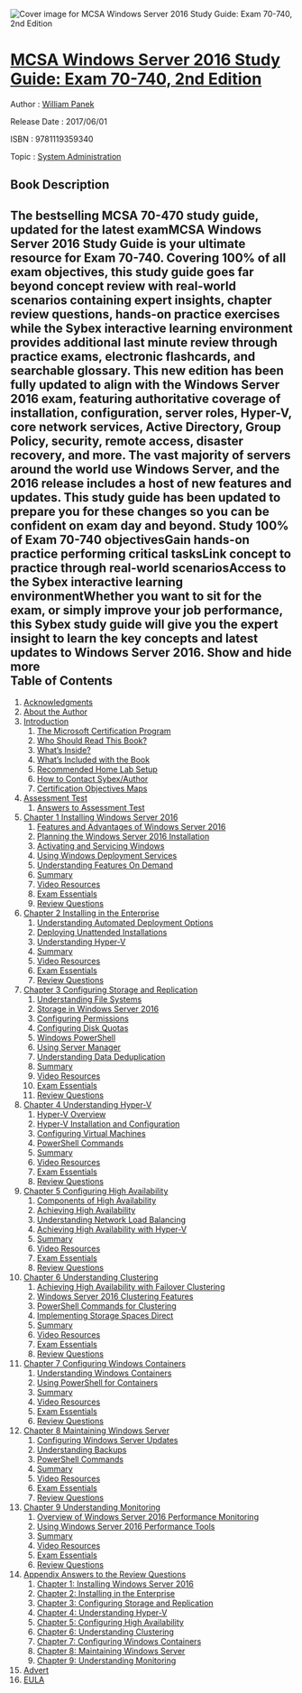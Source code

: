 ![Cover image for MCSA Windows Server 2016 Study Guide: Exam 70-740, 2nd Edition](https://imgdetail.ebookreading.net/cover/cover/20200215/EB9781119359340.jpg)

[MCSA Windows Server 2016 Study Guide: Exam 70-740, 2nd Edition](https://ebookreading.net/view/book/MCSA+Windows+Server+2016+Study+Guide%3A+Exam+70-740%2C+2nd+Edition-EB9781119359340_1.html "MCSA Windows Server 2016 Study Guide: Exam 70-740, 2nd Edition")
====================================================================================================================

Author : [William Panek](https://ebookreading.net/search/author/William+Panek)

Release Date : 2017/06/01

ISBN : 9781119359340

Topic : [System Administration](https://ebookreading.net/search/category/system-administration)

Book Description
-----------------

 The bestselling MCSA 70-470 study guide, updated for the latest examMCSA Windows Server 2016 Study Guide is your ultimate resource for Exam 70-740. Covering 100% of all exam objectives, this study guide goes far beyond concept review with real-world scenarios containing expert insights, chapter review questions, hands-on practice exercises while the Sybex interactive learning environment provides additional last minute review through practice exams, electronic flashcards, and searchable glossary. This new edition has been fully updated to align with the Windows Server 2016 exam, featuring authoritative coverage of installation, configuration, server roles, Hyper-V, core network services, Active Directory, Group Policy, security, remote access, disaster recovery, and more. 
The vast majority of servers around the world use Windows Server, and the 2016 release includes a host of new features and updates. This study guide has been updated to prepare you for these changes so you can be confident on exam day and beyond. 
Study 100% of Exam 70-740 objectivesGain hands-on practice performing critical tasksLink concept to practice through real-world scenariosAccess to the Sybex interactive learning environmentWhether you want to sit for the exam, or simply improve your job performance, this Sybex study guide will give you the expert insight to learn the key concepts and latest updates to Windows Server 2016.
        Show and hide more                
Table of Contents
-----------------

1. [Acknowledgments](https://ebookreading.net/view/book/MCSA+Windows+Server+2016+Study+Guide%3A+Exam+70-740%2C+2nd+Edition-EB9781119359340_5.html)
1. [About the Author](https://ebookreading.net/view/book/MCSA+Windows+Server+2016+Study+Guide%3A+Exam+70-740%2C+2nd+Edition-EB9781119359340_6.html)
1. [Introduction](https://ebookreading.net/view/book/MCSA+Windows+Server+2016+Study+Guide%3A+Exam+70-740%2C+2nd+Edition-EB9781119359340_8.html)
    1. [The Microsoft Certification Program](https://ebookreading.net/view/book/MCSA+Windows+Server+2016+Study+Guide%3A+Exam+70-740%2C+2nd+Edition-EB9781119359340_8.html#c_2)
    1. [Who Should Read This Book?](https://ebookreading.net/view/book/MCSA+Windows+Server+2016+Study+Guide%3A+Exam+70-740%2C+2nd+Edition-EB9781119359340_8.html#c_3)
    1. [What’s Inside?](https://ebookreading.net/view/book/MCSA+Windows+Server+2016+Study+Guide%3A+Exam+70-740%2C+2nd+Edition-EB9781119359340_8.html#c_4)
    1. [What’s Included with the Book](https://ebookreading.net/view/book/MCSA+Windows+Server+2016+Study+Guide%3A+Exam+70-740%2C+2nd+Edition-EB9781119359340_8.html#c_5)
    1. [Recommended Home Lab Setup](https://ebookreading.net/view/book/MCSA+Windows+Server+2016+Study+Guide%3A+Exam+70-740%2C+2nd+Edition-EB9781119359340_8.html#c_6)
    1. [How to Contact Sybex/Author](https://ebookreading.net/view/book/MCSA+Windows+Server+2016+Study+Guide%3A+Exam+70-740%2C+2nd+Edition-EB9781119359340_8.html#c_7)
    1. [Certification Objectives Maps](https://ebookreading.net/view/book/MCSA+Windows+Server+2016+Study+Guide%3A+Exam+70-740%2C+2nd+Edition-EB9781119359340_8.html#c_8)
1. [Assessment Test](https://ebookreading.net/view/book/MCSA+Windows+Server+2016+Study+Guide%3A+Exam+70-740%2C+2nd+Edition-EB9781119359340_9.html)
    1. [Answers to Assessment Test](https://ebookreading.net/view/book/MCSA+Windows+Server+2016+Study+Guide%3A+Exam+70-740%2C+2nd+Edition-EB9781119359340_9.html#c_9)
1. [Chapter 1 Installing Windows Server 2016](https://ebookreading.net/view/book/MCSA+Windows+Server+2016+Study+Guide%3A+Exam+70-740%2C+2nd+Edition-EB9781119359340_10.html)
    1. [Features and Advantages of Windows Server 2016](https://ebookreading.net/view/book/MCSA+Windows+Server+2016+Study+Guide%3A+Exam+70-740%2C+2nd+Edition-EB9781119359340_10.html#c1_2)
    1. [Planning the Windows Server 2016 Installation](https://ebookreading.net/view/book/MCSA+Windows+Server+2016+Study+Guide%3A+Exam+70-740%2C+2nd+Edition-EB9781119359340_10.html#c1_3)
    1. [Activating and Servicing Windows](https://ebookreading.net/view/book/MCSA+Windows+Server+2016+Study+Guide%3A+Exam+70-740%2C+2nd+Edition-EB9781119359340_10.html#c1_4)
    1. [Using Windows Deployment Services](https://ebookreading.net/view/book/MCSA+Windows+Server+2016+Study+Guide%3A+Exam+70-740%2C+2nd+Edition-EB9781119359340_10.html#c1_5)
    1. [Understanding Features On Demand](https://ebookreading.net/view/book/MCSA+Windows+Server+2016+Study+Guide%3A+Exam+70-740%2C+2nd+Edition-EB9781119359340_10.html#c1_6)
    1. [Summary](https://ebookreading.net/view/book/MCSA+Windows+Server+2016+Study+Guide%3A+Exam+70-740%2C+2nd+Edition-EB9781119359340_10.html#c1_7)
    1. [Video Resources](https://ebookreading.net/view/book/MCSA+Windows+Server+2016+Study+Guide%3A+Exam+70-740%2C+2nd+Edition-EB9781119359340_10.html#c1_8)
    1. [Exam Essentials](https://ebookreading.net/view/book/MCSA+Windows+Server+2016+Study+Guide%3A+Exam+70-740%2C+2nd+Edition-EB9781119359340_10.html#c1_9)
    1. [Review Questions](https://ebookreading.net/view/book/MCSA+Windows+Server+2016+Study+Guide%3A+Exam+70-740%2C+2nd+Edition-EB9781119359340_10.html#c01-exsec-0001)
1. [Chapter 2 Installing in the Enterprise](https://ebookreading.net/view/book/MCSA+Windows+Server+2016+Study+Guide%3A+Exam+70-740%2C+2nd+Edition-EB9781119359340_11.html)
    1. [Understanding Automated Deployment Options](https://ebookreading.net/view/book/MCSA+Windows+Server+2016+Study+Guide%3A+Exam+70-740%2C+2nd+Edition-EB9781119359340_11.html#c2_2)
    1. [Deploying Unattended Installations](https://ebookreading.net/view/book/MCSA+Windows+Server+2016+Study+Guide%3A+Exam+70-740%2C+2nd+Edition-EB9781119359340_11.html#c2_3)
    1. [Understanding Hyper-V](https://ebookreading.net/view/book/MCSA+Windows+Server+2016+Study+Guide%3A+Exam+70-740%2C+2nd+Edition-EB9781119359340_11.html#c2_4)
    1. [Summary](https://ebookreading.net/view/book/MCSA+Windows+Server+2016+Study+Guide%3A+Exam+70-740%2C+2nd+Edition-EB9781119359340_11.html#c2_5)
    1. [Video Resources](https://ebookreading.net/view/book/MCSA+Windows+Server+2016+Study+Guide%3A+Exam+70-740%2C+2nd+Edition-EB9781119359340_11.html#c2_6)
    1. [Exam Essentials](https://ebookreading.net/view/book/MCSA+Windows+Server+2016+Study+Guide%3A+Exam+70-740%2C+2nd+Edition-EB9781119359340_11.html#c2_7)
    1. [Review Questions](https://ebookreading.net/view/book/MCSA+Windows+Server+2016+Study+Guide%3A+Exam+70-740%2C+2nd+Edition-EB9781119359340_11.html#c02-exsec-0001)
1. [Chapter 3 Configuring Storage and Replication](https://ebookreading.net/view/book/MCSA+Windows+Server+2016+Study+Guide%3A+Exam+70-740%2C+2nd+Edition-EB9781119359340_12.html)
    1. [Understanding File Systems](https://ebookreading.net/view/book/MCSA+Windows+Server+2016+Study+Guide%3A+Exam+70-740%2C+2nd+Edition-EB9781119359340_12.html#c3_2)
    1. [Storage in Windows Server 2016](https://ebookreading.net/view/book/MCSA+Windows+Server+2016+Study+Guide%3A+Exam+70-740%2C+2nd+Edition-EB9781119359340_12.html#c3_3)
    1. [Configuring Permissions](https://ebookreading.net/view/book/MCSA+Windows+Server+2016+Study+Guide%3A+Exam+70-740%2C+2nd+Edition-EB9781119359340_12.html#c3_4)
    1. [Configuring Disk Quotas](https://ebookreading.net/view/book/MCSA+Windows+Server+2016+Study+Guide%3A+Exam+70-740%2C+2nd+Edition-EB9781119359340_12.html#c3_5)
    1. [Windows PowerShell](https://ebookreading.net/view/book/MCSA+Windows+Server+2016+Study+Guide%3A+Exam+70-740%2C+2nd+Edition-EB9781119359340_12.html#c3_6)
    1. [Using Server Manager](https://ebookreading.net/view/book/MCSA+Windows+Server+2016+Study+Guide%3A+Exam+70-740%2C+2nd+Edition-EB9781119359340_12.html#c3_7)
    1. [Understanding Data Deduplication](https://ebookreading.net/view/book/MCSA+Windows+Server+2016+Study+Guide%3A+Exam+70-740%2C+2nd+Edition-EB9781119359340_12.html#c3_8)
    1. [Summary](https://ebookreading.net/view/book/MCSA+Windows+Server+2016+Study+Guide%3A+Exam+70-740%2C+2nd+Edition-EB9781119359340_12.html#c3_9)
    1. [Video Resources](https://ebookreading.net/view/book/MCSA+Windows+Server+2016+Study+Guide%3A+Exam+70-740%2C+2nd+Edition-EB9781119359340_12.html#c3_10)
    1. [Exam Essentials](https://ebookreading.net/view/book/MCSA+Windows+Server+2016+Study+Guide%3A+Exam+70-740%2C+2nd+Edition-EB9781119359340_12.html#c3_11)
    1. [Review Questions](https://ebookreading.net/view/book/MCSA+Windows+Server+2016+Study+Guide%3A+Exam+70-740%2C+2nd+Edition-EB9781119359340_12.html#c03-exsec-0001)
1. [Chapter 4 Understanding Hyper-V](https://ebookreading.net/view/book/MCSA+Windows+Server+2016+Study+Guide%3A+Exam+70-740%2C+2nd+Edition-EB9781119359340_13.html)
    1. [Hyper-V Overview](https://ebookreading.net/view/book/MCSA+Windows+Server+2016+Study+Guide%3A+Exam+70-740%2C+2nd+Edition-EB9781119359340_13.html#c4_2)
    1. [Hyper-V Installation and Configuration](https://ebookreading.net/view/book/MCSA+Windows+Server+2016+Study+Guide%3A+Exam+70-740%2C+2nd+Edition-EB9781119359340_13.html#c4_3)
    1. [Configuring Virtual Machines](https://ebookreading.net/view/book/MCSA+Windows+Server+2016+Study+Guide%3A+Exam+70-740%2C+2nd+Edition-EB9781119359340_13.html#c4_4)
    1. [PowerShell Commands](https://ebookreading.net/view/book/MCSA+Windows+Server+2016+Study+Guide%3A+Exam+70-740%2C+2nd+Edition-EB9781119359340_13.html#c4_5)
    1. [Summary](https://ebookreading.net/view/book/MCSA+Windows+Server+2016+Study+Guide%3A+Exam+70-740%2C+2nd+Edition-EB9781119359340_13.html#c4_6)
    1. [Video Resources](https://ebookreading.net/view/book/MCSA+Windows+Server+2016+Study+Guide%3A+Exam+70-740%2C+2nd+Edition-EB9781119359340_13.html#c4_7)
    1. [Exam Essentials](https://ebookreading.net/view/book/MCSA+Windows+Server+2016+Study+Guide%3A+Exam+70-740%2C+2nd+Edition-EB9781119359340_13.html#c4_8)
    1. [Review Questions](https://ebookreading.net/view/book/MCSA+Windows+Server+2016+Study+Guide%3A+Exam+70-740%2C+2nd+Edition-EB9781119359340_13.html#c04-exsec-0001)
1. [Chapter 5 Configuring High Availability](https://ebookreading.net/view/book/MCSA+Windows+Server+2016+Study+Guide%3A+Exam+70-740%2C+2nd+Edition-EB9781119359340_14.html)
    1. [Components of High Availability](https://ebookreading.net/view/book/MCSA+Windows+Server+2016+Study+Guide%3A+Exam+70-740%2C+2nd+Edition-EB9781119359340_14.html#c5_2)
    1. [Achieving High Availability](https://ebookreading.net/view/book/MCSA+Windows+Server+2016+Study+Guide%3A+Exam+70-740%2C+2nd+Edition-EB9781119359340_14.html#c5_3)
    1. [Understanding Network Load Balancing](https://ebookreading.net/view/book/MCSA+Windows+Server+2016+Study+Guide%3A+Exam+70-740%2C+2nd+Edition-EB9781119359340_14.html#c5_4)
    1. [Achieving High Availability with Hyper-V](https://ebookreading.net/view/book/MCSA+Windows+Server+2016+Study+Guide%3A+Exam+70-740%2C+2nd+Edition-EB9781119359340_14.html#c5_5)
    1. [Summary](https://ebookreading.net/view/book/MCSA+Windows+Server+2016+Study+Guide%3A+Exam+70-740%2C+2nd+Edition-EB9781119359340_14.html#c5_6)
    1. [Video Resources](https://ebookreading.net/view/book/MCSA+Windows+Server+2016+Study+Guide%3A+Exam+70-740%2C+2nd+Edition-EB9781119359340_14.html#c5_7)
    1. [Exam Essentials](https://ebookreading.net/view/book/MCSA+Windows+Server+2016+Study+Guide%3A+Exam+70-740%2C+2nd+Edition-EB9781119359340_14.html#c5_8)
    1. [Review Questions](https://ebookreading.net/view/book/MCSA+Windows+Server+2016+Study+Guide%3A+Exam+70-740%2C+2nd+Edition-EB9781119359340_14.html#c05-exsec-0001)
1. [Chapter 6 Understanding Clustering](https://ebookreading.net/view/book/MCSA+Windows+Server+2016+Study+Guide%3A+Exam+70-740%2C+2nd+Edition-EB9781119359340_15.html)
    1. [Achieving High Availability with Failover Clustering](https://ebookreading.net/view/book/MCSA+Windows+Server+2016+Study+Guide%3A+Exam+70-740%2C+2nd+Edition-EB9781119359340_15.html#c6_2)
    1. [Windows Server 2016 Clustering Features](https://ebookreading.net/view/book/MCSA+Windows+Server+2016+Study+Guide%3A+Exam+70-740%2C+2nd+Edition-EB9781119359340_15.html#c6_3)
    1. [PowerShell Commands for Clustering](https://ebookreading.net/view/book/MCSA+Windows+Server+2016+Study+Guide%3A+Exam+70-740%2C+2nd+Edition-EB9781119359340_15.html#c6_4)
    1. [Implementing Storage Spaces Direct](https://ebookreading.net/view/book/MCSA+Windows+Server+2016+Study+Guide%3A+Exam+70-740%2C+2nd+Edition-EB9781119359340_15.html#c6_5)
    1. [Summary](https://ebookreading.net/view/book/MCSA+Windows+Server+2016+Study+Guide%3A+Exam+70-740%2C+2nd+Edition-EB9781119359340_15.html#c6_6)
    1. [Video Resources](https://ebookreading.net/view/book/MCSA+Windows+Server+2016+Study+Guide%3A+Exam+70-740%2C+2nd+Edition-EB9781119359340_15.html#c6_7)
    1. [Exam Essentials](https://ebookreading.net/view/book/MCSA+Windows+Server+2016+Study+Guide%3A+Exam+70-740%2C+2nd+Edition-EB9781119359340_15.html#c6_8)
    1. [Review Questions](https://ebookreading.net/view/book/MCSA+Windows+Server+2016+Study+Guide%3A+Exam+70-740%2C+2nd+Edition-EB9781119359340_15.html#c06-exsec-0001)
1. [Chapter 7 Configuring Windows Containers](https://ebookreading.net/view/book/MCSA+Windows+Server+2016+Study+Guide%3A+Exam+70-740%2C+2nd+Edition-EB9781119359340_16.html)
    1. [Understanding Windows Containers](https://ebookreading.net/view/book/MCSA+Windows+Server+2016+Study+Guide%3A+Exam+70-740%2C+2nd+Edition-EB9781119359340_16.html#c7_2)
    1. [Using PowerShell for Containers](https://ebookreading.net/view/book/MCSA+Windows+Server+2016+Study+Guide%3A+Exam+70-740%2C+2nd+Edition-EB9781119359340_16.html#c7_3)
    1. [Summary](https://ebookreading.net/view/book/MCSA+Windows+Server+2016+Study+Guide%3A+Exam+70-740%2C+2nd+Edition-EB9781119359340_16.html#c7_4)
    1. [Video Resources](https://ebookreading.net/view/book/MCSA+Windows+Server+2016+Study+Guide%3A+Exam+70-740%2C+2nd+Edition-EB9781119359340_16.html#c7_5)
    1. [Exam Essentials](https://ebookreading.net/view/book/MCSA+Windows+Server+2016+Study+Guide%3A+Exam+70-740%2C+2nd+Edition-EB9781119359340_16.html#c7_6)
    1. [Review Questions](https://ebookreading.net/view/book/MCSA+Windows+Server+2016+Study+Guide%3A+Exam+70-740%2C+2nd+Edition-EB9781119359340_16.html#c07-exsec-0001)
1. [Chapter 8 Maintaining Windows Server](https://ebookreading.net/view/book/MCSA+Windows+Server+2016+Study+Guide%3A+Exam+70-740%2C+2nd+Edition-EB9781119359340_17.html)
    1. [Configuring Windows Server Updates](https://ebookreading.net/view/book/MCSA+Windows+Server+2016+Study+Guide%3A+Exam+70-740%2C+2nd+Edition-EB9781119359340_17.html#c8_2)
    1. [Understanding Backups](https://ebookreading.net/view/book/MCSA+Windows+Server+2016+Study+Guide%3A+Exam+70-740%2C+2nd+Edition-EB9781119359340_17.html#c8_3)
    1. [PowerShell Commands](https://ebookreading.net/view/book/MCSA+Windows+Server+2016+Study+Guide%3A+Exam+70-740%2C+2nd+Edition-EB9781119359340_17.html#c8_4)
    1. [Summary](https://ebookreading.net/view/book/MCSA+Windows+Server+2016+Study+Guide%3A+Exam+70-740%2C+2nd+Edition-EB9781119359340_17.html#c8_5)
    1. [Video Resources](https://ebookreading.net/view/book/MCSA+Windows+Server+2016+Study+Guide%3A+Exam+70-740%2C+2nd+Edition-EB9781119359340_17.html#c8_6)
    1. [Exam Essentials](https://ebookreading.net/view/book/MCSA+Windows+Server+2016+Study+Guide%3A+Exam+70-740%2C+2nd+Edition-EB9781119359340_17.html#c8_7)
    1. [Review Questions](https://ebookreading.net/view/book/MCSA+Windows+Server+2016+Study+Guide%3A+Exam+70-740%2C+2nd+Edition-EB9781119359340_17.html#c08-exsec-0001)
1. [Chapter 9 Understanding Monitoring](https://ebookreading.net/view/book/MCSA+Windows+Server+2016+Study+Guide%3A+Exam+70-740%2C+2nd+Edition-EB9781119359340_18.html)
    1. [Overview of Windows Server 2016 Performance Monitoring](https://ebookreading.net/view/book/MCSA+Windows+Server+2016+Study+Guide%3A+Exam+70-740%2C+2nd+Edition-EB9781119359340_18.html#c9_2)
    1. [Using Windows Server 2016 Performance Tools](https://ebookreading.net/view/book/MCSA+Windows+Server+2016+Study+Guide%3A+Exam+70-740%2C+2nd+Edition-EB9781119359340_18.html#c9_3)
    1. [Summary](https://ebookreading.net/view/book/MCSA+Windows+Server+2016+Study+Guide%3A+Exam+70-740%2C+2nd+Edition-EB9781119359340_18.html#c9_4)
    1. [Video Resources](https://ebookreading.net/view/book/MCSA+Windows+Server+2016+Study+Guide%3A+Exam+70-740%2C+2nd+Edition-EB9781119359340_18.html#c9_5)
    1. [Exam Essentials](https://ebookreading.net/view/book/MCSA+Windows+Server+2016+Study+Guide%3A+Exam+70-740%2C+2nd+Edition-EB9781119359340_18.html#c9_6)
    1. [Review Questions](https://ebookreading.net/view/book/MCSA+Windows+Server+2016+Study+Guide%3A+Exam+70-740%2C+2nd+Edition-EB9781119359340_18.html#c09-exsec-0001)
1. [Appendix Answers to the Review Questions](https://ebookreading.net/view/book/MCSA+Windows+Server+2016+Study+Guide%3A+Exam+70-740%2C+2nd+Edition-EB9781119359340_19.html)
    1. [Chapter 1: Installing Windows Server 2016](https://ebookreading.net/view/book/MCSA+Windows+Server+2016+Study+Guide%3A+Exam+70-740%2C+2nd+Edition-EB9781119359340_19.html#c_1)
    1. [Chapter 2: Installing in the Enterprise](https://ebookreading.net/view/book/MCSA+Windows+Server+2016+Study+Guide%3A+Exam+70-740%2C+2nd+Edition-EB9781119359340_19.html#c_2)
    1. [Chapter 3: Configuring Storage and Replication](https://ebookreading.net/view/book/MCSA+Windows+Server+2016+Study+Guide%3A+Exam+70-740%2C+2nd+Edition-EB9781119359340_19.html#c_3)
    1. [Chapter 4: Understanding Hyper-V](https://ebookreading.net/view/book/MCSA+Windows+Server+2016+Study+Guide%3A+Exam+70-740%2C+2nd+Edition-EB9781119359340_19.html#c_4)
    1. [Chapter 5: Configuring High Availability](https://ebookreading.net/view/book/MCSA+Windows+Server+2016+Study+Guide%3A+Exam+70-740%2C+2nd+Edition-EB9781119359340_19.html#c_5)
    1. [Chapter 6: Understanding Clustering](https://ebookreading.net/view/book/MCSA+Windows+Server+2016+Study+Guide%3A+Exam+70-740%2C+2nd+Edition-EB9781119359340_19.html#c_6)
    1. [Chapter 7: Configuring Windows Containers](https://ebookreading.net/view/book/MCSA+Windows+Server+2016+Study+Guide%3A+Exam+70-740%2C+2nd+Edition-EB9781119359340_19.html#c_7)
    1. [Chapter 8: Maintaining Windows Server](https://ebookreading.net/view/book/MCSA+Windows+Server+2016+Study+Guide%3A+Exam+70-740%2C+2nd+Edition-EB9781119359340_19.html#c_8)
    1. [Chapter 9: Understanding Monitoring](https://ebookreading.net/view/book/MCSA+Windows+Server+2016+Study+Guide%3A+Exam+70-740%2C+2nd+Edition-EB9781119359340_19.html#c_9)
1. [Advert](https://ebookreading.net/view/book/MCSA+Windows+Server+2016+Study+Guide%3A+Exam+70-740%2C+2nd+Edition-EB9781119359340_20.html)
1. [EULA](https://ebookreading.net/view/book/MCSA+Windows+Server+2016+Study+Guide%3A+Exam+70-740%2C+2nd+Edition-EB9781119359340_21.html)
